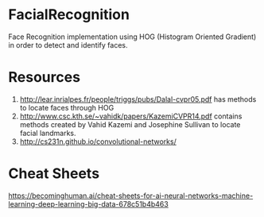 # FacialRecognition
Face Recognition implementation using HOG (Histogram Oriented Gradient) in order to detect and identify faces.

# Resources
1. http://lear.inrialpes.fr/people/triggs/pubs/Dalal-cvpr05.pdf has methods to locate faces through HOG
2. http://www.csc.kth.se/~vahidk/papers/KazemiCVPR14.pdf contains methods created by Vahid Kazemi and Josephine Sullivan to locate facial landmarks. 
3. http://cs231n.github.io/convolutional-networks/
# Cheat Sheets
https://becominghuman.ai/cheat-sheets-for-ai-neural-networks-machine-learning-deep-learning-big-data-678c51b4b463

